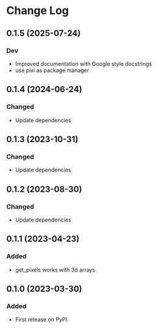 # Change Log

## 0.1.5 (2025-07-24)

### Dev
- Improved documentation with Google style docstrings
- use pixi as package manager

## 0.1.4 (2024-06-24)

### Changed
- Update dependencies

## 0.1.3 (2023-10-31)

### Changed
- Update dependencies

## 0.1.2 (2023-08-30)

### Changed
- Update dependencies

## 0.1.1 (2023-04-23)

### Added
- get_pixels works with 3d arrays

## 0.1.0 (2023-03-30)

### Added
- First release on PyPI.
